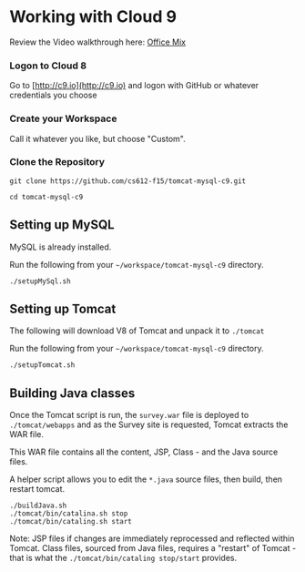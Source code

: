 # Working with Cloud 9
Review the Video walkthrough here: [Office Mix](https://mix.office.com/watch/1w8lekdndxjhq)

### Logon to Cloud 8
Go to [http://c9.io](http://c9.io) and logon with GitHub or whatever credentials you choose

### Create your Workspace
Call it whatever you like, but choose "Custom".

### Clone the Repository

```
git clone https://github.com/cs612-f15/tomcat-mysql-c9.git

cd tomcat-mysql-c9

```

## Setting up MySQL
MySQL is already installed.

Run the following from your ```~/workspace/tomcat-mysql-c9``` directory.

```
./setupMySql.sh
```

## Setting up Tomcat
The following will download V8 of Tomcat and unpack it to ```./tomcat```

Run the following from your ```~/workspace/tomcat-mysql-c9``` directory.

```
./setupTomcat.sh

```

## Building Java classes

Once the Tomcat script is run, the ```survey.war``` file is deployed to ```./tomcat/webapps``` and as the Survey site is 
requested, Tomcat extracts the WAR file.

This WAR file contains all the content, JSP, Class - and the Java source files.

A helper script allows you to edit the ```*.java``` source files, then build, then restart tomcat.

```
./buildJava.sh
./tomcat/bin/catalina.sh stop
./tomcat/bin/cataling.sh start
```


Note: JSP files if changes are immediately reprocessed and reflected within Tomcat.
Class files, sourced from Java files, requires a "restart" of Tomcat - that is what the ```./tomcat/bin/cataling stop/start``` provides.

